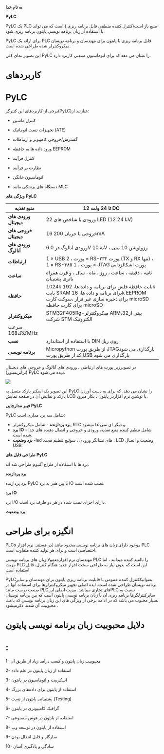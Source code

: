**به نام خدا**

**PyLC**

PyLC یک PLC منبع باز است(کنترل کننده منطقی قابل برنامه ریزی ) است که می تواند با استفاده از زبان برنامه نویسی پایتون برنامه ریزی شود.

PyLC برای ارائه یک PLC قابل برنامه ریزی با پایتون برای مهندسان و برنامه نویسان میکروکنترلر شده طراحی شده است.

این تصویر نمای کلی PyLC را نشان می دهد که برای اتوماسیون صنعتی کاربرد دارد.

# **کاربردهای**

# **PyLC**

برخی از کاربردهای این کنترگر(PyLC)عبارتند از:

- کنترل ماشین

- تجهیزات تست اتوماتیک (ATE)

- گسترش/خروجی کامپیوتر و ارتباطات

- ورود داده ها به حافظه EEPROM

- کنترل فرآیند

- نظارت بر فرآیند

- اتوماسیون خانگی
- دستگاه های پزشکی مانند MLC

**ویژگی های**  **PyLC**

| **منبع تغذیه** | 12 تا 24 ولت DC |
| --- | --- |
| **ورودی های دیجیتال** | 22 ورودی با شاخص های LED (12 تا 24V) |
| **خروجی های دیجیتال** | 16 خروجی با جریان 200mA |
| **ورودی های آنالوگ** | 6 ورودی آنالوگ در 0V به 10V ، رزولوشن 10 بیتی |
| **ارتباطات** | 1 × USB پورت ، 2 × RS-۲۳۲ پورت (TX و RX تنها) ، 1 × RS-۴۸۵ پورت ، 1 × JTAG پورت اشکالزدایی |
| **ساعت** | ثانیه ، دقیقه ، ساعت ، روز ، ماه ، سال ، و قرن همراه باتری پشتیبان |
| **حافظه** | 1024k بایت حافظه فلش برای برنامه و داده ها، 192k بایت SRAM برای برنامه و داده ها، 16k EEPROM برای ذخیره سازی غیر فرار ،سوکت کارت microSD برای کارت حافظه microSD |
| **میکروکنترلر** | STM32F405Rg-میکروکنترلر ARM،32بیتی از شرکت STM الکترونیک
سرعت کلاک168MHz |
| **نصب** | با استفاده از استاندارد DIN روی ریل |
| **برنامه نویسی** | Micropython از طریق پورت JTAGبارگذاری می شود .کد از طریق پورتUSB بارگذاری می شود |

در تصویرزیر پورت های ارتباطی ، ورودی های آنالوگ و خروجی های دیجیتال (ترانزیستور) PyLC دیده می شود.

![](RackMultipart20200517-4-omk7sh_html_cebde8e7bfc06fae.jpg)

این تصویر یک اسکنر بارکد متصل به PyLC را نشان می دهد. که برای به دست آوردن بارکد و نمایش آن در صفحه نمایش LCD با نوشتن نرم افزاردر پایتون ، بکار میرود.

**فیبر مدارچاپی**  **PyLC**

PyLC شامل سه برد مداری است:

- **برد پردازنده** - شامل میکروکنترلر, RTC و دیگر ای سی ها میشود.
- **برد**  **IO** - شامل تنظیم کننده منبع تغذیه، ورودی و خروجی و اتصال دهنده های جدا شده است.
- **برد وضعیت** -led های نشانگر ورودی ، سوئیچ تنظیم مجدد ، LED وضعیت و اتصال USB.

**طراحی فایل های**  **PyLC**

برد ها با استفاده از طراح آلتیوم طراحی شد اند.

**برد پردازنده**

برد پردازنده PyLC با پین هدر به برد IO نصب شده است.

**برد**  **IO**

برد I/O دارای اجزای نصب شده در هر دو طرف برد است.

**برد وضعیت**

# **انگیزه برای طراحی**

PLCs موجود دارای زبان های برنامه نویسی محدود مانند لدر هستند. نرم افزار PLC اختصاصی است و برای هر تولید کننده متفاوت است.

مهندسان نرم افزارمعمولا زبان های برنامه نویسی PLC را ناامید کننده میدانند ، اما مزیت PLC این است که بدون نیاز به طراحی سخت افزار جدید هنگام کنترل، قابل استفاده است.

PyLCبعنوانیککنترل کننده عمومی با قابلیت برنامه ریزی پایتون برای مهندسان و سایر برنامه نویسان طراحی شده است. ایده اصلی تجهیز میکروکنترلرها برای استفاده آنها در صنعت درست مانند PLCهای تجاری میباشد. مزیت اصلی اینPLC نسبت به سایرکنترلگرها برنامه ریزی آن با زبان برنامه نویسی پایتون است که بین برنامه نویسان بسیار محبوب می باشد که در ادامه برخی از ویژگی های این زبان برنامه نویسی که باعث محبوبیت آن شده، ذکرمیشود .

# **دلایل محبوبیت زبان برنامه نویسی پایتون**

# **:**

1- محبوبیت زبان پایتون و کسب درآمد زیاد از طریق آن

2- استفاده از زبان پایتون در علم داده

3- اسکریپت و اتوماسیون در پایتون

4- استفاده از پایتون برای داده‌های بزرگ

5- پشتیبانی پایتون از تست (Testing)

6- گرافیک کامپیوتری در پایتون

7- استفاده از پایتون در هوش مصنوعی

8- استفاده از پایتون در توسعه وب

9- سازگار و قابل انتقال بودن

10- سادگی و یادگیری آسان
